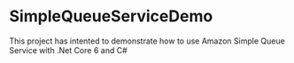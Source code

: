 # SimpleQueueServiceDemo
This project has intented to demonstrate how to use Amazon Simple Queue Service with .Net Core 6 and C#
